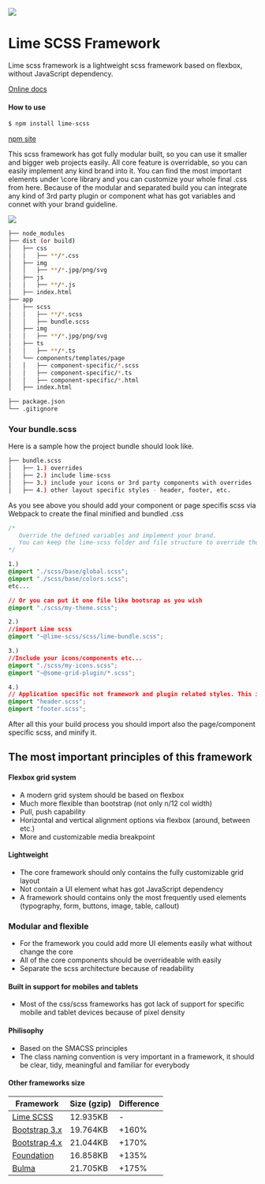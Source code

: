 [![](https://s18.postimg.cc/4jhduxiu1/lime-scss-logo.png)](https://github.com/mysticman/lime-scss)

# Lime SCSS Framework

Lime scss framework is a lightweight scss framework based on flexbox, without JavaScript dependency.

[Online docs](https://mysticman.github.io/lime-scss/)

#### How to use

```sh
$ npm install lime-scss
```
[npm site](https://www.npmjs.com/package/lime-scss)

This scss framework has got fully modular built, so you can use it smaller and bigger web projects easily. All core feature is overridable, so you can easily implement any kind brand into it. You can find the most important elements under \core library and you can customize your whole final .css from here. Because of the modular and separated build you can integrate any kind of 3rd party plugin or component what has got variables and connet with your brand guideline.

![](https://s18.postimg.cc/gmlbwsumx/N_vtelen-2.png)


```bash
├── node_modules
├── dist (or build)
│   ├── css
│   │   ├── **/*.css
│   ├── img
│   │   ├── **/*.jpg/png/svg
│   ├── js
│   │   ├── **/*.js
│   ├── index.html
├── app
│   ├── scss
│   │   ├── **/*.scss
│   │   ├── bundle.scss
│   ├── img
│   │   ├── **/*.jpg/png/svg
│   ├── ts
│   │   ├── **/*.ts
│   └── components/templates/page
│   │   ├── component-specific/*.scss
│   │   ├── component-specific/*.ts
│   │   ├── component-specific/*.html
│   ├── index.html

├── package.json
└── .gitignore
```

### Your bundle.scss

Here is a sample how the project bundle should look like. 

```bash
├── bundle.scss
│   ├── 1.) overrides
│   ├── 2.) include lime-scss
│   ├── 3.) include your icons or 3rd party components with overrides
│   ├── 4.) other layout specific styles - header, footer, etc.
```

As you see above you should add your component or page specifis scss via Webpack to create the final minified and bundled .css

```css
/*
   Override the defined variables and implement your brand.
   You can keep the lime-scss folder and file structure to override the variables.
*/

1.)
@import "./scss/base/global.scss";
@import "./scss/base/colors.scss";
etc...

// Or you can put it one file like bootsrap as you wish
@import "./scss/my-theme.scss";

2.)
//import Lime scss
@import "~@lime-scss/scss/lime-bundle.scss";

3.)
//Include your icons/components etc...
@import "./scss/my-icons.scss";
@import "~@some-grid-plugin/*.scss";

4.)
// Application specific not framework and plugin related styles. This is just sample file names!
@import "header.scss";
@import "footer.scss";
```
After all this your build process you should import also the page/component specific scss, and minify it.


## **The most important principles of this framework**

#### Flexbox grid system
- A modern grid system should be based on flexbox
- Much more flexible than bootstrap (not only n/12 col width)
- Pull, push capability
- Horizontal and vertical alignment options via flexbox (around, between etc.)
- More and customizable media breakpoint

#### Lightweight
   - The core framework should only contains the fully customizable grid layout
   - Not contain a UI element what has got JavaScript dependency
   - A framework should contains only the most frequently used elements (typography, form, buttons, image, table, callout)

### Modular and flexible
   - For the framework you could add more UI elements easily what without change the core
   - All of the core components should be overrideable with easily
   - Separate the scss architecture because of readability

#### Built in support for mobiles and tablets
  - Most of the css/scss frameworks has got lack of support for specific mobile and tablet devices because of pixel density

#### Philisophy 
   - Based on the SMACSS principles
   - The class naming convention is very important in a framework, it should be clear, tidy, meaningful and familiar for everybody

#### Other frameworks size 

| Framework | Size (gzip) | Difference |
| ------ | ------ | ------ |
| [Lime SCSS](https://github.com/mysticman/lime-scss) | 12.935KB  | -
| [Bootstrap 3.x](https://getbootstrap.com/docs/3.3/) | 19.764KB | +160%
| [Bootstrap 4.x](https://getbootstrap.com/) | 21.044KB  | +170% 
| [Foundation](https://foundation.zurb.com/) | 16.858KB | +135%
| [Bulma](https://bulma.io/) | 21.705KB | +175%
